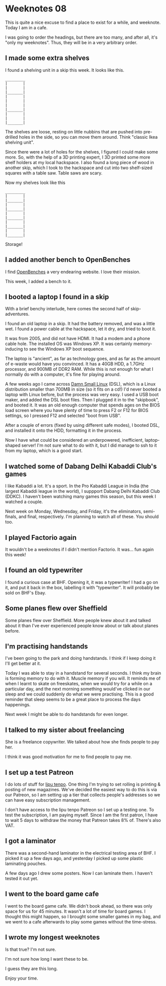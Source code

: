 # Weeknotes 08

This is quite a nice excuse to find a place to exist for a while, and weeknote. Today I am in a cafe.

I was going to order the headings, but there are too many, and after all, it's "only my weeknotes". Thus, they will be in a very arbitrary order.

## I made some extra shelves

I found a shelving unit in a skip this week. It looks like this.

```text
_________
|       |
|       |
|_______|
|       |
|       |
|       |
|_______|
|       |
|       |
|_______|
```

The shelves are loose, resting on little nubbins that are pushed into pre-drilled holes in the side, so you can move them around. Think "classic Ikea shelving unit".

Since there were a lot of holes for the shelves, I figured I could make some more. So, with the help of a 3D printing expert, I 3D printed some more shelf holders at my local hackspace. I also found a long piece of wood in another skip, which I took to the hackspace and cut into two shelf-sized squares with a table saw. Table saws are scary.

Now my shelves look like this

```text
_________
|       |
|_______|
|       |
|_______|
|       |
|_______|
|       |
|_______|
|       |
|_______|
```

Storage!

## I added another bench to OpenBenches

I find [OpenBenches](https://openbenches.org/) a very endearing website. I love their mission.

This week, I added a bench to it.

## I booted a laptop I found in a skip

With a brief benchy interlude, here comes the second half of skip-adventures.

I found an old laptop in a skip. It had the battery removed, and was a little wet. I found a power cable at the hackspace, let it dry, and tried to boot it.

It was from 2005, and did not have HDMI. It had a modem and a phone cable hole. The installed OS was Windows XP. It was certainly memory-inducing to see the Windows XP boot sequence.

The laptop is "ancient", as far as technology goes, and as far as the amount of e-waste would have you convinced. It has a 40GB HDD, a 1.7GHz processor, and 900MB of DDR2 RAM. While this is not enough for what I normally do with a computer, it's fine for playing around.

A few weeks ago I came across [Damn Small Linux](https://damnsmalllinux.org/) (DSL), which is a Linux distribution smaller than 700MB in size (so it fits on a cd!) I'd never booted a laptop with Linux before, but the process was very easy. I used a USB boot maker, and added the DSL boot files. Then I plugged it in to the "skipbook", and booted it. It was an old enough computer that spends ages on the BIOS load screen where you have plenty of time to press F2 or F12 for BIOS settings, so I pressed F12 and selected "boot from USB".

After a couple of errors (fixed by using different safe modes), I booted DSL, and installed it onto the HDD, formatting it in the process.

Now I have what could be considered an underpowered, inefficient, laptop-shaped server! I'm not sure what to do with it, but I did manage to ssh to it from my laptop, which is a good start.

## I watched some of Dabang Delhi Kabaddi Club's games

I like Kabaddi a lot. It's a sport. In the Pro Kabaddi League in India (the largest Kabaddi league in the world), I suppport Dabang Delhi Kabaddi Club (DDKC). I haven't been watching many games this season, but this week I watched a couple.

Next week on Monday, Wednesday, and Friday, it's the eliminators, semi-finals, and final, respectively. I'm planning to watch all of these. You should too.

## I played Factorio again

It wouldn't be a weeknotes if I didn't mention Factorio. It was... fun again this week!

## I found an old typewriter

I found a curious case at BHF. Opening it, it was a typewriter! I had a go on it, and put it back in the box, labelling it with "typewriter". It will probably be sold on BHF's Ebay.

## Some planes flew over Sheffield

Some planes flew over Sheffield. More people knew about it and talked about it than I've ever experienced people know about or talk about planes before.

## I'm practising handstands

I've been going to the park and doing handstands. I think if I keep doing it I'll get better at it.

Today I was able to stay in a handstand for several seconds. I think my brain is forming memory to do with it. Muscle memory if you will. It reminds me of when I learnt to skate on freeskates, when we would try for a while on a particular day, and the next morning something would've clicked in our sleep and we could suddenly do what we were practising. This is a good reminder that sleep seems to be a great place to process the days happenings.

Next week I might be able to do handstands for even longer.

## I talked to my sister about freelancing

She is a freelance copywriter. We talked about how she finds people to pay her.

I think it was good motivation for me to find people to pay me.

## I set up a test Patreon

I do lots of stuff for [lipu tenpo](https://liputenpo.org/). One thing I'm trying to set rolling is printing & posting of new magazines. We've decided the easiest way to do this is via our Patreon, so I am setting up a tier that collects people's addresses so we can have easy subscription management.

I don't have access to the lipu tenpo Patreon so I set up a testing one. To test the subscription, I am paying myself. Since I am the first patron, I have to wait 5 days to withdraw the money that Patreon takes 8% of. There's also VAT.

## I got a laminator

There was a second-hand laminator in the electrical testing area of BHF. I picked it up a few days ago, and yesterday I picked up some plastic laminating pouches.

A few days ago I drew some posters. Now I can laminate them. I haven't tested it out yet.

## I went to the board game cafe

I went to the board game cafe. We didn't book ahead, so there was only space for us for 45 minutes. It wasn't a lot of time for board games. I thought this might happen, so I brought some smaller games in my bag, and we went to a cafe afterwards to play some games without the time-stress.

## I wrote my longest weeknotes

Is that true? I'm not sure.

I'm not sure how long I want these to be.

I guess they are this long.

Enjoy your time. 